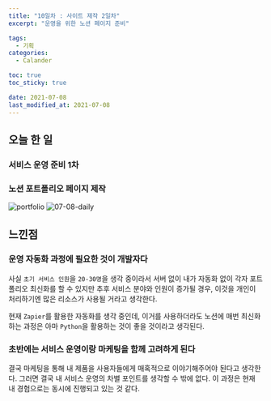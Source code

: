 ```yaml
---
title: "10일차 : 사이트 제작 2일차"
excerpt: "운영을 위한 노션 페이지 준비"

tags:
  - 기획
categories:
  - Calander

toc: true
toc_sticky: true

date: 2021-07-08
last_modified_at: 2021-07-08
---
```

## 오늘 한 일
### 서비스 운영 준비 1차
### 노션 포트폴리오 페이지 제작
![portfolio](https://user-images.githubusercontent.com/73425926/124935984-1e40ee80-e041-11eb-95cf-0686cdd6111d.gif)
![07-08-daily](https://user-images.githubusercontent.com/73425926/124935901-08cbc480-e041-11eb-8bf4-a038d1027920.jpg)


## 느낀점
### 운영 자동화 과정에 필요한 것이 개발자다
사실 `초기 서비스 인원`을 `20-30명`을 생각 중이라서 서버 없이 내가 자동화 없이 각자 포트폴리오 최신화를 할 수 있지만 추후 서비스 분야와 인원이 증가될 경우, 이것을 개인이 처리하기엔 많은 리소스가 사용될 거라고 생각한다.

현재 `Zapier`를 활용한 자동화를 생각 중인데, 이거를 사용하더라도 노션에 매번 최신화하는 과정은 아마 `Python`을 활용하는 것이 좋을 것이라고 생각된다.


### 초반에는 서비스 운영이랑 마케팅을 함께 고려하게 된다
결국 마케팅을 통해 내 제품을 사용자들에게 매혹적으로 이야기해주어야 된다고 생각한다. 그러면 결국 내 서비스 운영의 차별 포인트를 생각할 수 밖에 없다. 이 과정은 현재 내 경험으로는 동시에 진행되고 있는 것 같다. 
